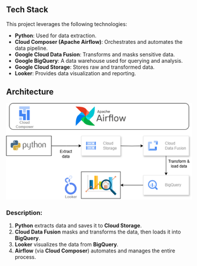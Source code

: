 ## Tech Stack

This project leverages the following technologies:

- **Python**: Used for data extraction.
- **Cloud Composer (Apache Airflow)**: Orchestrates and automates the data pipeline.
- **Google Cloud Data Fusion**: Transforms and masks sensitive data.
- **Google BigQuery**: A data warehouse used for querying and analysis.
- **Google Cloud Storage**: Stores raw and transformed data.
- **Looker**: Provides data visualization and reporting.

## Architecture

![Project Architecture](https://github.com/Kai-334/Data-Transformation-Masking-with-Data-Fusion-Airflow-and-BigQuery/blob/c287a86c3bb583c86e0407508a4344759180c7e1/Project%20Architecture.png)

### Description:
1. **Python** extracts data and saves it to **Cloud Storage**.
2. **Cloud Data Fusion** masks and transforms the data, then loads it into **BigQuery**.
3. **Looker** visualizes the data from **BigQuery**.
4. **Airflow** (via **Cloud Composer**) automates and manages the entire process.
